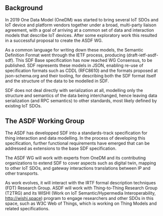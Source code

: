 Background
----------

In 2019 One Data Model (OneDM) was started to bring several IoT SDOs and IoT device and platform vendors together under a broad, multi-party liaison agreement, with a goal of arriving at a common set of data and interaction models that describe IoT devices.  After some exploratory work this resulted in a successful proposal to create the ASDF WG.

As a common language for writing down these models, the Semantic Definition Format went through the IETF process, producing (draft-ietf-asdf-sdf).  This SDF Base specification has now reached WG Consensus, to be published.  SDF represents these models in JSON, enabling re-use of specification formats such as CDDL (RFC8610) and the formats proposed at json-schema.org and their tooling, for describing both the SDF format itself and the structure of the data to be modelled in SDF.

SDF does not deal directly with serialization at all, modelling only the structure and semantics of the data being interchanged, hence leaving data serialization (and RPC semantics) to other standards, most likely defined by existing IoT SDOs.

The ASDF Working Group
----------------------

The ASDF has developped SDF into a standards-track specification for thing interaction and data modelling.  In the process of developing this specification, further functional requirements have emerged that can be addressed as extensions to the base SDF specification.

The ASDF WG will work with experts from OneDM and its contributing organizations to extend SDF to cover aspects such as digital twin, mapping to other IoT SDOs, and gateway interactions translations between IP and other transports.

As work evolves, it will interact with the IRTF formal description techniques (FDT) Research Group.  ASDF will work with Thing-to-Thing Research Group (T2TRG) and its WISHI (Work on IoT Semantic/Hypermedia Interoperability, http://wishi.space) program to engage researchers and other SDOs in this space, such as W3C Web of Things, which is working on Thing Models and related specifications.

